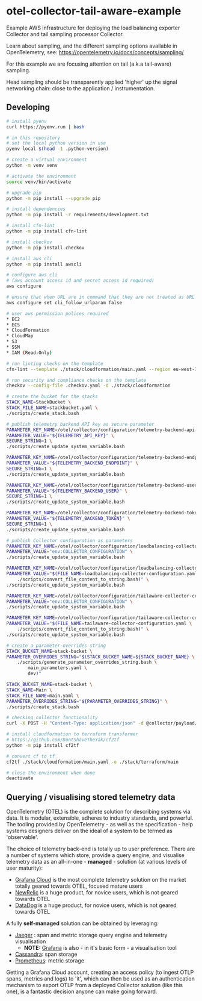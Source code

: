 # otel-collector-tail-aware-example

Example AWS infrastructure for deploying the load balancing exporter Collector
and tail sampling processor Collector.

Learn about sampling, and the different sampling options available in
OpenTelemetry, see: https://opentelemetry.io/docs/concepts/sampling/

For this example we are focusing attention on tail (a.k.a tail-aware) sampling.

Head sampling should be transparently applied 'higher' up the signal networking
chain: close to the application / instrumentation.

## Developing

```bash
# install pyenv
curl https://pyenv.run | bash

# in this repository
# set the local python version in use
pyenv local $(head -1 .python-version)

# create a virtual environment
python -m venv venv

# activate the environment
source venv/bin/activate 

# upgrade pip
python -m pip install --upgrade pip

# install dependencies
python -m pip install -r requirements/development.txt

# install cfn-lint
python -m pip install cfn-lint

# install checkov
python -m pip install checkov

# install aws cli
python -m pip install awscli

# configure aws cli
# (aws account access id and secret access id required)
aws configure

# ensure that when URL are in command that they are not treated as URL to target
aws configure set cli_follow_urlparam false

# user aws permission polices required
* EC2
* ECS
* CloudFormation
* CloudMap
* S3
* SSM
* IAM (Read-Only)

# run linting checks on the template
cfn-lint --template ./stack/cloudformation/main.yaml --region eu-west-1

# run security and compliance checks on the template
checkov --config-file .checkov.yaml -d ./stack/cloudformation

# create the bucket for the stacks
STACK_NAME=StackBucket \
STACK_FILE_NAME=stackbucket.yaml \
./scripts/create_stack.bash

# publish telemetry backend API key as secure parameter
PARAMETER_KEY_NAME=/otel/collector/configuration/telemetry-backend-api-key \
PARAMETER_VALUE="${TELEMETRY_API_KEY}" \
SECURE_STRING=1 \
./scripts/create_update_system_variable.bash

PARAMETER_KEY_NAME=/otel/collector/configuration/telemetry-backend-endpoint \
PARAMETER_VALUE="${TELEMETRY_BACKEND_ENDPOINT}" \
SECURE_STRING=1 \
./scripts/create_update_system_variable.bash

PARAMETER_KEY_NAME=/otel/collector/configuration/telemetry-backend-user \
PARAMETER_VALUE="${TELEMETRY_BACKEND_USER}" \
SECURE_STRING=1 \
./scripts/create_update_system_variable.bash

PARAMETER_KEY_NAME=/otel/collector/configuration/telemetry-backend-token \
PARAMETER_VALUE="${TELEMETRY_BACKEND_TOKEN}" \
SECURE_STRING=1 \
./scripts/create_update_system_variable.bash

# publish Collector configuration as parameters
PARAMETER_KEY_NAME=/otel/collector/configuration/loadbalancing-collector-conf-map-type \
PARAMETER_VALUE="env:COLLECTOR_CONFIGURATION" \
./scripts/create_update_system_variable.bash

PARAMETER_KEY_NAME=/otel/collector/configuration/loadbalancing-collector-configuration \
PARAMETER_VALUE="$(FILE_NAME=loadbalancing-collector-configuration.yaml \
    ./scripts/convert_file_content_to_string.bash)" \
./scripts/create_update_system_variable.bash

PARAMETER_KEY_NAME=/otel/collector/configuration/tailaware-collector-conf-map-type \
PARAMETER_VALUE="env:COLLECTOR_CONFIGURATION" \
./scripts/create_update_system_variable.bash

PARAMETER_KEY_NAME=/otel/collector/configuration/tailaware-collector-configuration \
PARAMETER_VALUE="$(FILE_NAME=tailaware-collector-configuration.yaml \
    ./scripts/convert_file_content_to_string.bash)" \
./scripts/create_update_system_variable.bash

# create a parameter-overrides string
STACK_BUCKET_NAME=stack-bucket \
PARAMETER_OVERRIDES_STRING="$(STACK_BUCKET_NAME=${STACK_BUCKET_NAME} \
    ./scripts/generate_parameter_overrides_string.bash \
        main_parameters.yaml \
        dev)"

STACK_BUCKET_NAME=stack-bucket \
STACK_NAME=Main \
STACK_FILE_NAME=main.yaml \
PARAMETER_OVERRIDES_STRING="${PARAMETER_OVERRIDES_STRING}" \
./scripts/create_stack.bash

# checking collector functionality
curl -X POST -H "Content-Type: application/json" -d @collector/payload/traces.json -i ALB_ADDRESS/v1/traces

# install cloudformation to terraform transformer
# https://github.com/DontShaveTheYak/cf2tf
python -m pip install cf2tf

# convert cf to tf
cf2tf ./stack/cloudformation/main.yaml -o ./stack/terraform/main

# close the environment when done
deactivate

```

## Querying / visualising stored telemetry data

OpenTelemetry (OTEL) is the complete solution for describing systems via data.
It is modular, extensible, adheres to industry standards, and powerful. The tooling
provided by OpenTelemetry - as well as the specification - help systems designers
deliver on the ideal of a system to be termed as 'observable'.

The choice of telemetry back-end is totally up to user preference. There are a
number of systems which store, provide a query engine, and visualise telemetry
data as an all-in-one - **managed** - solution (at various levels of user
maturity):

* [Grafana Cloud](https://grafana.com/) is the most complete telemetry
solution on the market totally geared towards OTEL, focused mature users
* [NewRelic](https://newrelic.com/) is a huge product, for novice users, which
is not geared towards OTEL
* [DataDog](https://www.datadoghq.com/) is a huge product, for novice users,
which is not geared towards OTEL

A fully **self-managed** solution can be obtained by leveraging:

* [Jaeger](https://www.jaegertracing.io/docs/1.54/deployment/#query-service--ui)
: span and metric storage query engine and telemetry visualisation
    * **NOTE:** [Grafana](https://grafana.com/grafana/) is also - in it's
    basic form - a visualisation tool
* [Cassandra](https://cassandra.apache.org/_/index.html): span storage
* [Prometheus](https://prometheus.io/docs/introduction/overview/): metric storage

Getting a Grafana Cloud account, creating an access policy (to ingest OTLP
spans, metrics and logs) to 'it', which can then be used as
an authentication mechanism to export OTLP from a deployed Collector
solution (like this one), is a fantastic decision anyone can make going forward.
